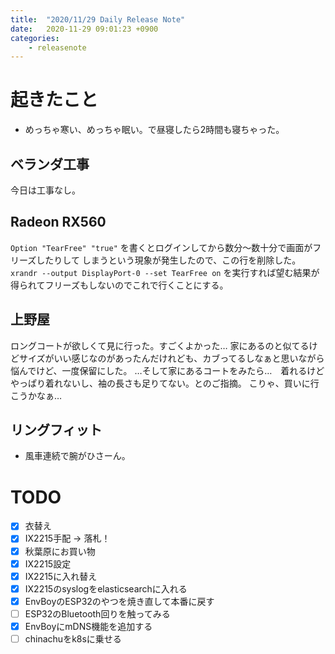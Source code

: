 ```yaml
---
title:  "2020/11/29 Daily Release Note"
date:   2020-11-29 09:01:23 +0900
categories:
	- releasenote
---
```

# 起きたこと

* めっちゃ寒い、めっちゃ眠い。で昼寝したら2時間も寝ちゃった。

## ベランダ工事

今日は工事なし。

## Radeon RX560

`Option "TearFree" "true"` を書くとログインしてから数分〜数十分で画面がフリーズしたりして
しまうという現象が発生したので、この行を削除した。
`xrandr --output DisplayPort-0 --set TearFree on`
を実行すれば望む結果が得られてフリーズもしないのでこれで行くことにする。

## 上野屋

ロングコートが欲しくて見に行った。すごくよかった…
家にあるのと似てるけどサイズがいい感じなのがあったんだけれども、カブってるしなぁと思いながら
悩んでけど、一度保留にした。
…そして家にあるコートをみたら…　着れるけどやっぱり着れないし、袖の長さも足りてない。とのご指摘。
こりゃ、買いに行こうかなぁ…

## リングフィット

* 風車連続で腕がひさーん。

# TODO 

- [x] 衣替え
- [X] IX2215手配 -> 落札！
- [x] 秋葉原にお買い物
- [x] IX2215設定
- [x] IX2215に入れ替え
- [x] IX2215のsyslogをelasticsearchに入れる
- [x] EnvBoyのESP32のやつを焼き直して本番に戻す
- [ ] ESP32のBluetooth回りを触ってみる
- [x] EnvBoyにmDNS機能を追加する
- [ ] chinachuをk8sに乗せる
